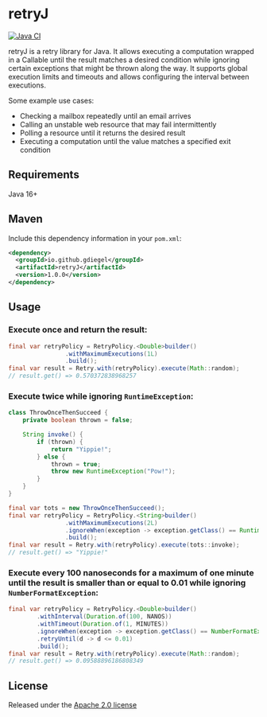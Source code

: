 # retryJ
[![Java CI](https://github.com/gdiegel/retryJ/actions/workflows/maven-verify.yml/badge.svg?branch=develop)](https://github.com/gdiegel/retryJ/actions/workflows/maven-verify.yml)

retryJ is a retry library for Java. It allows executing a computation wrapped in a Callable until the result
matches a desired condition while ignoring certain exceptions that might be thrown along the way. It supports global
execution limits and timeouts and allows configuring the interval between executions.

Some example use cases:
* Checking a mailbox repeatedly until an email arrives
* Calling an unstable web resource that may fail intermittently
* Polling a resource until it returns the desired result
* Executing a computation until the value matches a specified exit condition

## Requirements
Java 16+

## Maven
Include this dependency information in your `pom.xml`:

```xml
<dependency>
  <groupId>io.github.gdiegel</groupId>
  <artifactId>retryJ</artifactId>
  <version>1.0.0</version>
</dependency>
```

## Usage

### Execute once and return the result:

```java
final var retryPolicy = RetryPolicy.<Double>builder()
                .withMaximumExecutions(1L)
                .build();
final var result = Retry.with(retryPolicy).execute(Math::random);
// result.get() => 0.570372838968257
```

### Execute twice while ignoring `RuntimeException`:

```java
class ThrowOnceThenSucceed {
    private boolean thrown = false;

    String invoke() {
        if (thrown) {
            return "Yippie!";
        } else {
            thrown = true;
            throw new RuntimeException("Pow!");
        }
    }
}
```
```java
final var tots = new ThrowOnceThenSucceed();
final var retryPolicy = RetryPolicy.<String>builder()
                .withMaximumExecutions(2L)
                .ignoreWhen(exception -> exception.getClass() == RuntimeException.class)
                .build();
final var result = Retry.with(retryPolicy).execute(tots::invoke);
// result.get() => "Yippie!"
```

### Execute every 100 nanoseconds for a maximum of one minute until the result is smaller than or equal to 0.01 while ignoring `NumberFormatException`:

```java
final var retryPolicy = RetryPolicy.<Double>builder()
        .withInterval(Duration.of(100, NANOS))
        .withTimeout(Duration.of(1, MINUTES))
        .ignoreWhen(exception -> exception.getClass() == NumberFormatException.class)
        .retryUntil(d -> d <= 0.01)
        .build();
final var result = Retry.with(retryPolicy).execute(Math::random);
// result.get() => 0.09588896186808349
```

## License
Released under the [Apache 2.0 license](LICENSE.md)
